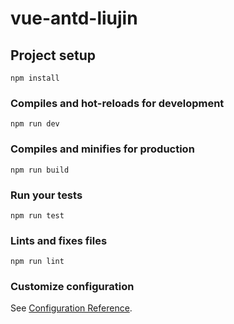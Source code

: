 # vue-antd-liujin

## Project setup
```
npm install
```

### Compiles and hot-reloads for development
```
npm run dev
```

### Compiles and minifies for production
```npm
npm run build
```

### Run your tests
```
npm run test
```

### Lints and fixes files
```
npm run lint
```

### Customize configuration
See [Configuration Reference](https://cli.vuejs.org/config/).
